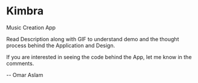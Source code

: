 # Kimbra
Music Creation App 

Read Description along with GIF to understand demo and the thought process behind the Application and Design.

If you are interested in seeing the code behind the App, let me know in the comments.

-- Omar Aslam

